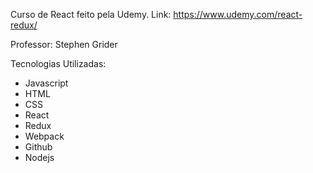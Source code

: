 Curso de React feito pela Udemy. 
Link: https://www.udemy.com/react-redux/

Professor: Stephen Grider

Tecnologias Utilizadas:

- Javascript
- HTML
- CSS
- React
- Redux
- Webpack
- Github
- Nodejs